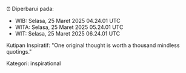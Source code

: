 ⏰ Diperbarui pada:
- WIB: Selasa, 25 Maret 2025 04.24.01 UTC
- WITA: Selasa, 25 Maret 2025 05.24.01 UTC
- WIT: Selasa, 25 Maret 2025 06.24.01 UTC

Kutipan Inspiratif:
"One original thought is worth a thousand mindless quotings."


Kategori: inspirational

